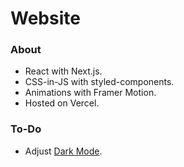 # Website

### About

- React with Next.js.
- CSS-in-JS with styled-components.
- Animations with Framer Motion.
- Hosted on Vercel.

### To-Do

- Adjust [Dark Mode](https://github.com/donavon/use-dark-mode).
